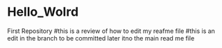# Hello_Wolrd
First Repository
#this is a review of how to edit my reafme file
#this is an edit in the branch to be committed later itno the main  read me file
